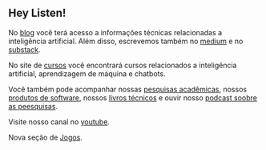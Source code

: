 ## Hey Listen!

No [blog](https://giseldo.hashnode.dev/) você terá acesso a informações técnicas relacionadas a inteligência artificial. Além disso, escrevemos também no [medium](https://medium.com/@giseldoneo) e no [substack](https://giseldo.substack.com/).

No site de [cursos](http://giseldo.github.io/cursos) você encontrará cursos relacionados a inteligência artificial, aprendizagem de máquina e chatbots.

Você também pode acompanhar nossas [pesquisas acadêmicas](page/pesquisas/), nossos [produtos de software](page/produtos/), nossos [livros técnicos](page/livros/) e ouvir nosso [podcast soobre as peesquisas](page/podcast/). 

Visite nosso canal no [youtube](http://youtube.com/giseldoneo).

Nova seção de [Jogos](page/jogos).
